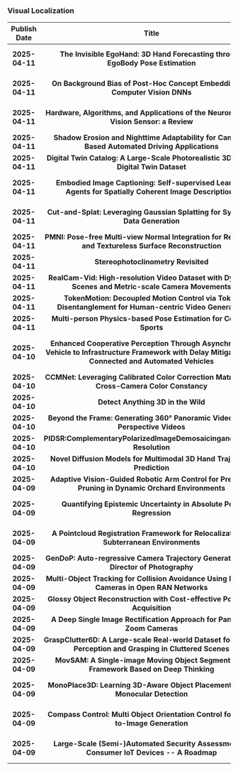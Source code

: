 
### Visual Localization
|Publish Date|Title|Authors|PDF|Code|
| :---: | :---: | :---: | :---: | :---: |
|**2025-04-11**|**The Invisible EgoHand: 3D Hand Forecasting through EgoBody Pose Estimation**|Masashi Hatano et.al.|[2504.08654v1](http://arxiv.org/abs/2504.08654v1)|null|
|**2025-04-11**|**On Background Bias of Post-Hoc Concept Embeddings in Computer Vision DNNs**|Gesina Schwalbe et.al.|[2504.08602v1](http://arxiv.org/abs/2504.08602v1)|null|
|**2025-04-11**|**Hardware, Algorithms, and Applications of the Neuromorphic Vision Sensor: a Review**|Claudio Cimarelli et.al.|[2504.08588v1](http://arxiv.org/abs/2504.08588v1)|null|
|**2025-04-11**|**Shadow Erosion and Nighttime Adaptability for Camera-Based Automated Driving Applications**|Mohamed Sabry et.al.|[2504.08551v1](http://arxiv.org/abs/2504.08551v1)|null|
|**2025-04-11**|**Digital Twin Catalog: A Large-Scale Photorealistic 3D Object Digital Twin Dataset**|Zhao Dong et.al.|[2504.08541v1](http://arxiv.org/abs/2504.08541v1)|null|
|**2025-04-11**|**Embodied Image Captioning: Self-supervised Learning Agents for Spatially Coherent Image Descriptions**|Tommaso Galliena et.al.|[2504.08531v1](http://arxiv.org/abs/2504.08531v1)|null|
|**2025-04-11**|**Cut-and-Splat: Leveraging Gaussian Splatting for Synthetic Data Generation**|Bram Vanherle et.al.|[2504.08473v1](http://arxiv.org/abs/2504.08473v1)|null|
|**2025-04-11**|**PMNI: Pose-free Multi-view Normal Integration for Reflective and Textureless Surface Reconstruction**|Mingzhi Pei et.al.|[2504.08410v1](http://arxiv.org/abs/2504.08410v1)|null|
|**2025-04-11**|**Stereophotoclinometry Revisited**|Travis Driver et.al.|[2504.08252v1](http://arxiv.org/abs/2504.08252v1)|null|
|**2025-04-11**|**RealCam-Vid: High-resolution Video Dataset with Dynamic Scenes and Metric-scale Camera Movements**|Guangcong Zheng et.al.|[2504.08212v1](http://arxiv.org/abs/2504.08212v1)|null|
|**2025-04-11**|**TokenMotion: Decoupled Motion Control via Token Disentanglement for Human-centric Video Generation**|Ruineng Li et.al.|[2504.08181v1](http://arxiv.org/abs/2504.08181v1)|null|
|**2025-04-11**|**Multi-person Physics-based Pose Estimation for Combat Sports**|Hossein Feiz et.al.|[2504.08175v1](http://arxiv.org/abs/2504.08175v1)|null|
|**2025-04-10**|**Enhanced Cooperative Perception Through Asynchronous Vehicle to Infrastructure Framework with Delay Mitigation for Connected and Automated Vehicles**|Nithish Kumar Saravanan et.al.|[2504.08172v1](http://arxiv.org/abs/2504.08172v1)|null|
|**2025-04-10**|**CCMNet: Leveraging Calibrated Color Correction Matrices for Cross-Camera Color Constancy**|Dongyoung Kim et.al.|[2504.07959v1](http://arxiv.org/abs/2504.07959v1)|null|
|**2025-04-10**|**Detect Anything 3D in the Wild**|Hanxue Zhang et.al.|[2504.07958v1](http://arxiv.org/abs/2504.07958v1)|null|
|**2025-04-10**|**Beyond the Frame: Generating 360° Panoramic Videos from Perspective Videos**|Rundong Luo et.al.|[2504.07940v1](http://arxiv.org/abs/2504.07940v1)|null|
|**2025-04-10**|**PIDSR:ComplementaryPolarizedImageDemosaicingandSuper-Resolution**|Shuangfan Zhou et.al.|[2504.07758v1](http://arxiv.org/abs/2504.07758v1)|null|
|**2025-04-10**|**Novel Diffusion Models for Multimodal 3D Hand Trajectory Prediction**|Junyi Ma et.al.|[2504.07375v1](http://arxiv.org/abs/2504.07375v1)|[link](https://github.com/irmvlab/mmtwin)|
|**2025-04-09**|**Adaptive Vision-Guided Robotic Arm Control for Precision Pruning in Dynamic Orchard Environments**|Dawood Ahmed et.al.|[2504.07309v1](http://arxiv.org/abs/2504.07309v1)|null|
|**2025-04-09**|**Quantifying Epistemic Uncertainty in Absolute Pose Regression**|Fereidoon Zangeneh et.al.|[2504.07260v1](http://arxiv.org/abs/2504.07260v1)|null|
|**2025-04-09**|**A Pointcloud Registration Framework for Relocalization in Subterranean Environments**|David Akhihiero et.al.|[2504.07231v1](http://arxiv.org/abs/2504.07231v1)|null|
|**2025-04-09**|**GenDoP: Auto-regressive Camera Trajectory Generation as a Director of Photography**|Mengchen Zhang et.al.|[2504.07083v2](http://arxiv.org/abs/2504.07083v2)|null|
|**2025-04-09**|**Multi-Object Tracking for Collision Avoidance Using Multiple Cameras in Open RAN Networks**|Jordi Serra et.al.|[2504.07163v1](http://arxiv.org/abs/2504.07163v1)|null|
|**2025-04-09**|**Glossy Object Reconstruction with Cost-effective Polarized Acquisition**|Bojian Wu et.al.|[2504.07025v1](http://arxiv.org/abs/2504.07025v1)|null|
|**2025-04-09**|**A Deep Single Image Rectification Approach for Pan-Tilt-Zoom Cameras**|Teng Xiao et.al.|[2504.06965v1](http://arxiv.org/abs/2504.06965v1)|null|
|**2025-04-09**|**GraspClutter6D: A Large-scale Real-world Dataset for Robust Perception and Grasping in Cluttered Scenes**|Seunghyeok Back et.al.|[2504.06866v1](http://arxiv.org/abs/2504.06866v1)|[link](https://github.com/SeungBack/graspclutter6dAPI)|
|**2025-04-09**|**MovSAM: A Single-image Moving Object Segmentation Framework Based on Deep Thinking**|Chang Nie et.al.|[2504.06863v1](http://arxiv.org/abs/2504.06863v1)|null|
|**2025-04-09**|**MonoPlace3D: Learning 3D-Aware Object Placement for 3D Monocular Detection**|Rishubh Parihar et.al.|[2504.06801v2](http://arxiv.org/abs/2504.06801v2)|null|
|**2025-04-09**|**Compass Control: Multi Object Orientation Control for Text-to-Image Generation**|Rishubh Parihar et.al.|[2504.06752v2](http://arxiv.org/abs/2504.06752v2)|null|
|**2025-04-09**|**Large-Scale (Semi-)Automated Security Assessment of Consumer IoT Devices -- A Roadmap**|Pascal Schöttle et.al.|[2504.06712v2](http://arxiv.org/abs/2504.06712v2)|null|
